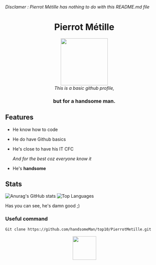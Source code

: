 
<div align="left">
  <i>Disclamer : Pierrot Métille has nothing to do with this README.md file</i>
</div>

<div id="header" align="center">
  <h1>Pierrot Métille</h1>
  <img src="https://media.giphy.com/media/v1.Y2lkPTc5MGI3NjExZjU5OTM5ZTgxOTFiNjc0NTIxYjExMDBmNWFmNmM3NjEwYzE4Yzk0YSZjdD1n/bi6RQ5x3tqoSI/giphy.gif" width="150"/>
</div>
<div align="center">
  <img src="https://komarev.com/ghpvc/?username=PierrotMetille&style=flat-square&color=blue" alt=""/>
</div>
<div align="center">
  <i>This is a basic github profile,</i>
  <h3>but for a handsome man.</h3>
</div>

## Features

- He know how to code
- He do have Github basics
- He's close to have his IT CFC
  
  *And for the best coz everyone know it*
- He's **handsome**

## Stats

  ![Anurag's GitHub stats](https://github-readme-stats.vercel.app/api?username=PierrotMetille&theme=monokai&show_icons=true)
  ![Top Languages](https://github-readme-stats.vercel.app/api/top-langs/?username=PierrotMetille&layout=compact&hide=TSQL&theme=dracula&count_private=true&show_icons=true)
  
  Has you can see, he's damn good ;)

### Useful command

```sh
Git clone https://github.com/handsomeMan/top10/PierrotMetille.git
```

<div align="center">
  <img src="https://www.macobserver.com/wp-content/uploads/2019/05/workfeatured-GitHub-2.png" width="75"/>
</div>
